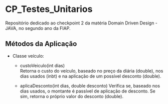 # CP_Testes_Unitarios

Repositório dedicado ao checkpoint 2 da matéria Domain Driven Design - JAVA, no segundo ano da FIAP.

## Métodos da Aplicação

  - Classe veículo:

    - custoVeiculo(int dias)   
        Retorna o custo do veículo, baseado no preço da diária (double), nos dias usados (inbt) e na aplicação de um possível desconto (double).

    - aplicaDesconto(int dias, double desconto)
        Verifica se, baseado nos dias usados, o montante é passível de aplicação de desconto. Se sim, retorna o próprio valor do desconto (double).
